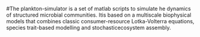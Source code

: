 #The plankton-simulator is a set of matlab scripts to simulate he dynamics of structured microbial communities. 
Itis based on a multiscale biophysical models that combines classic consumer-resource Lotka-Volterra equations, species trait-based modelling and stochasticecosystem assembly.
